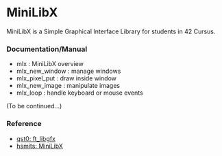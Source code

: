 # MiniLibX
MiniLibX is a Simple Graphical Interface Library for students in 42 Cursus.

### Documentation/Manual
- mlx : MiniLibX overview
- mlx_new_window : manage windows
- mlx_pixel_put : draw inside window
- mlx_new_image : manipulate images
- mlx_loop : handle keyboard or mouse events

(To be continued...)

### Reference
- [qst0: ft_libgfx](https://qst0.github.io/ft_libgfx/)
- [hsmits: MiniLibX](https://harm-smits.github.io/42docs/libs/minilibx)
